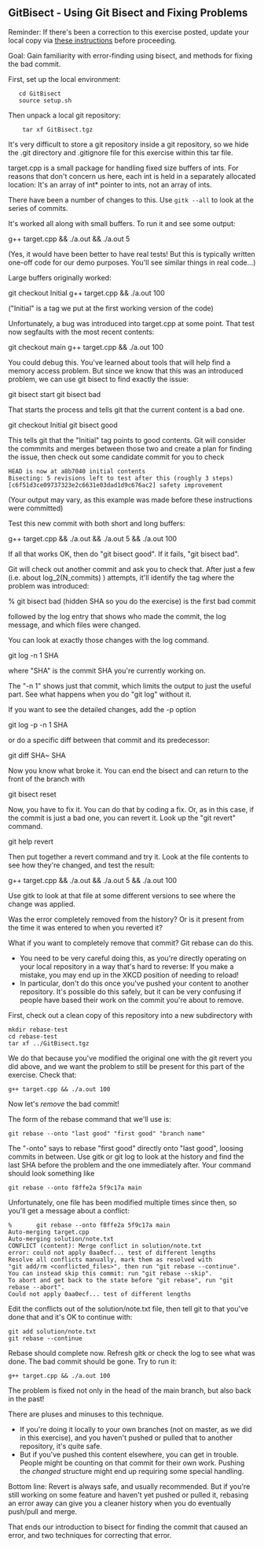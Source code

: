 ## GitBisect - Using Git Bisect and Fixing Problems

Reminder: If there's been a correction to this exercise posted, update your local copy via [these instructions](https://docs.google.com/document/d/1g3b2e7wf3mWaIZ4U6MkNR5B4fQuO71y6Q341LGs45HQ/edit?usp=sharing) before proceeding.

Goal: Gain familiarity with error-finding using bisect, and methods for fixing the bad commit.

First, set up the local environment:
```
   cd GitBisect
   source setup.sh
```

Then unpack a local git repository:

```
    tar xf GitBisect.tgz
```

It's very difficult to store a git repository inside a git repository, so we hide the .git directory and .gitignore file for this exercise within this tar file.

target.cpp is a small package for handling fixed size buffers of ints.
For reasons that don't concern us here, each int is held in a separately allocated location:
It's an array of int* pointer to ints, not an array of ints.

There have been a number of changes to this.  Use `gitk --all` to look at the series of commits.

It's worked all along with small buffers. To run it and see some output:

g++ target.cpp && ./a.out && ./a.out 5

(Yes, it would have been better to have real tests!  But this is typically written one-off code for our demo purposes.  You'll see similar things in real code...)

Large buffers originally worked:

git checkout Initial
g++ target.cpp && ./a.out 100

("Initial" is a tag we put at the first working version of the code)

Unfortunately, a bug was introduced into target.cpp at some point.
That test now segfaults with the most recent contents:

git checkout main
g++ target.cpp && ./a.out 100

You could debug this. You've learned about tools that will help find a memory access problem. But since we know that this was an introduced problem, we can use git bisect to find exactly the issue:

git bisect start
git bisect bad

That starts the process and tells git that the current content is a bad one.

git checkout Initial
git bisect good

This tells git that the "Initial" tag points to good contents.  Git will consider the commmits and merges between those two and create a plan for finding the issue, then check out some candidate commit for you to check

```
HEAD is now at a8b7040 initial contents
Bisecting: 5 revisions left to test after this (roughly 3 steps)
[c6f51d3ce09737323e2c6631e03dad1d9c676ac2] safety improvement
```

(Your output may vary, as this example was made before these instructions were committed)

Test this new commit with both short and long buffers:

g++ target.cpp && ./a.out && ./a.out 5 && ./a.out 100

If all that works OK, then do "git bisect good". If it fails, "git bisect bad".

Git will check out another commit and ask you to check that.
After just a few (i.e. about log_2(N_commits) ) attempts, it'll identify the tag where the
problem was introduced:

% git bisect bad
(hidden SHA so you do the exercise) is the first bad commit

followed by the log entry that shows who made the commit, the log message, and which files were changed.

You can look at exactly those changes with the log command.

git log -n 1 SHA

where "SHA" is the commit SHA you're currently working on.

The "-n 1" shows just that commit, which limits the output to just the useful part.
See what happens when you do "git log" without it.

If you want to see the detailed changes, add the -p option

git log -p -n 1 SHA

or do a specific diff between that commit and its predecessor:

git diff SHA~ SHA

Now you know what broke it.
You can end the bisect and can return to the front of the branch with

git bisect reset

Now, you have to fix it.  You can do that by coding a fix.  Or, as in this case,
if the commit is just a bad one, you can revert it.  Look up the "git revert" command.

git help revert

Then put together a revert command and try it. Look at the file contents to see how
they're changed, and test the result:

g++ target.cpp && ./a.out && ./a.out 5 && ./a.out 100

Use gitk to look at that file at some different versions to see where the change was applied.

Was the error completely removed from the history? Or is it present from the time it was entered to when you reverted it?

What if you want to completely remove that commit?  Git rebase can do this.
 - You need to be very careful doing this, as you're directly operating on your local repository in a way that's hard to reverse:  If you make a mistake, you may end up in the XKCD position of needing to reload!
- In particular, don't do this once you've pushed your content to another repository. It's possible do this safely, but it can be very confusing if people have based their work on the commit you're about to remove.

First, check out a clean copy of this repository into a new subdirectory with
```
mkdir rebase-test
cd rebase-test
tar xf ../GitBisect.tgz
```
We do that because you've modified the original one with the git revert you did above, and we want the problem to still be present for this part of the exercise.  Check that:

```
g++ target.cpp && ./a.out 100
```

Now let's *remove* the bad commit!

The form of the rebase command that we'll use is:

```
git rebase --onto "last good" "first good" "branch name"
```

The "-onto" says to rebase "first good" directly onto "last good", loosing commits in between. Use gitk or git log to look at the history and find the last SHA before the problem and the one immediately after. Your command should look something like

```
git rebase --onto f8ffe2a 5f9c17a main
```

Unfortunately, one file has been modified multiple times since then, so you'll get a message about a conflict:

```
%       git rebase --onto f8ffe2a 5f9c17a main
Auto-merging target.cpp
Auto-merging solution/note.txt
CONFLICT (content): Merge conflict in solution/note.txt
error: could not apply 0aa0ecf... test of different lengths
Resolve all conflicts manually, mark them as resolved with
"git add/rm <conflicted_files>", then run "git rebase --continue".
You can instead skip this commit: run "git rebase --skip".
To abort and get back to the state before "git rebase", run "git rebase --abort".
Could not apply 0aa0ecf... test of different lengths
```

Edit the conflicts out of the solution/note.txt file, then tell git to that you've done that and it's OK to continue with:

```
git add solution/note.txt
git rebase --continue
```

Rebase should complete now.  Refresh gitk or check the log to see what was done. The bad commit should be gone.  Try to run it:

```
g++ target.cpp && ./a.out 100
```

The problem is fixed not only in the head of the main branch, but also back in the past!

There are pluses and minuses to this technique.
 - If you're doing it locally to your own branches (not on master, as we did in this exercise), and you haven't pushed or pulled that to another repository, it's quite safe.
 - But if you've pushed this content elsewhere, you can get in trouble.  People might be counting on that commit for their own work. Pushing the _changed_ structure might end up requiring some special handling.

 Bottom line:  Revert is always safe, and usually recommended.  But if you're still working on some feature and haven't yet pushed or pulled it, rebasing an error away can give you a cleaner history when you do eventually push/pull and merge.

That ends our introduction to bisect for finding the commit that caused an error, and two techniques for correcting that error.
